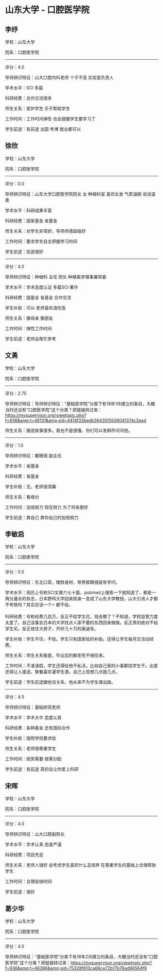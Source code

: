 # 山东大学 - 口腔医学院

## 李纾

学校：山东大学

院系：口腔医学院

* * *

评分：4.0

导师辨识特征：山大口腔内科老师 个子不高 实验室负责人

学术水平：SCI 多篇

科研经费：合作交流很多

师生关系：爱护学生 乐于帮助学生

工作时间：工作时间弹性 也会提醒学生要学习了

学生前途：有前途 出国 考博 就业都可以

## 徐欣

学校：山东大学

院系：口腔医学院

* * *

评分：0.0

导师辨识特征：山东大学口腔医学院院长 女 种植科室 喜欢长发 气质温婉 说话温柔

学术水平：科研成果丰富

科研经费：国家基金 省基金

师生关系：对学生非常好，导师师德超级好

工作时间：要求学生自主把握学习时间

学生前途：前途很好

* * *

评分：4.0

导师辨识特征：种植科 主任 院长 种植美学理事兼常委

学术水平：学术态度认证 多篇SCI 著作

科研经费：国基金 省基金 合作交流

学生补助：可以 老师喜欢请吃饭

师生关系：像母亲 像朋友

工作时间：弹性工作时间

学生前途：老师会帮忙参考

## 文勇

学校：山东大学

院系：口腔医学院

* * *

评分：2.75

导师辨识特征：导师辨识特征：“基础医学院”分类下有18年1月建立的条目，大概当时还没有“口腔医学院”这个分类？把链接转过来：https://mysupervisor.org/viewtopic.php?f=938&amp;t=48131&amp;sid=4414f32bedb36435f5508041374c2eed

师生关系：据说故事很多。我也不是很懂，你们可以发邮件问问他。

* * *

评分：1.0

导师辨识特征：戴眼镜 副主任

学术水平：省基金

科研经费：省基金

学生补助：无，老师很清廉

师生关系：看缘分

工作时间：加倍努力 现在努力 为了将来更好

学生前途：靠自己 靠你自己的加倍努力

## 李敏启

学校：山东大学

院系：口腔医学院

* * *

评分：0.5

导师辨识特征：东北口音，矮胖身材，带黑框眼镜装有学问。

学术水平：简历上号称SCI文章六七十篇，pubmed上搜索一下就知道了，都是一两分灌水的杂志，日本野鸡大学回来摇身一变成了山东大学教授，山大引进人才都不考核吗？其实应该一个⭐️ 都不给。

科研经费：号称经费几百万，反正不给学生花，钱去哪了？不知道，学校监管力度太差了。自己没事去日本的大学找点人家不要的东西回来做做。反正贵的绝对不给学生买。反正他住大房子，开好几十万的奥迪车。

学生补助：学生不住，不给。学生只有国家给的补助。还得让学生每月交活动经费。

师生关系：师生关系极差，毕业后的都老死不相往来。

工作时间：不准请假，学生还得给他干私活，比如自己家的小事都找学生干。出差还得让人接送，聚餐喜欢灌学生酒，自己上班想几点就几点。

学生前途：学生前途跟他没关系，他从来不为学生谋出路。

* * *

评分：4.5

导师辨识特征：基础研究老师

学术水平：学术大牛 态度认真

科研经费：各种基金 还有国际合作

学生补助：按照学校要求给

师生关系：老师很尊重学生

工作时间：按劳需要 按需分配

学生前途：有前途 真的会让你爱上科研

## 宋晖

学校：山东大学

院系：口腔医学院

* * *

评分：4.0

导师辨识特征：山大口腔副院长

学术水平：学术认真 态度严谨

科研经费：项目充足

师生关系：老师人很好 会考虑学生喜欢什么去培养 在尊重学生的基础上合理帮助学生

工作时间：合理安排时间

学生前途：很好

## 葛少华

学校：山东大学

院系：口腔医学院

* * *

评分：4.5

导师辨识特征：“基础医学院”分类下有18年2月建立的条目，大概当时还没有“口腔医学院”这个分类？把链接转过来：https://mysupervisor.org/viewtopic.php?f=938&amp;t=48386&amp;sid=75328f810ca66ce72b17b76ad96564f9
